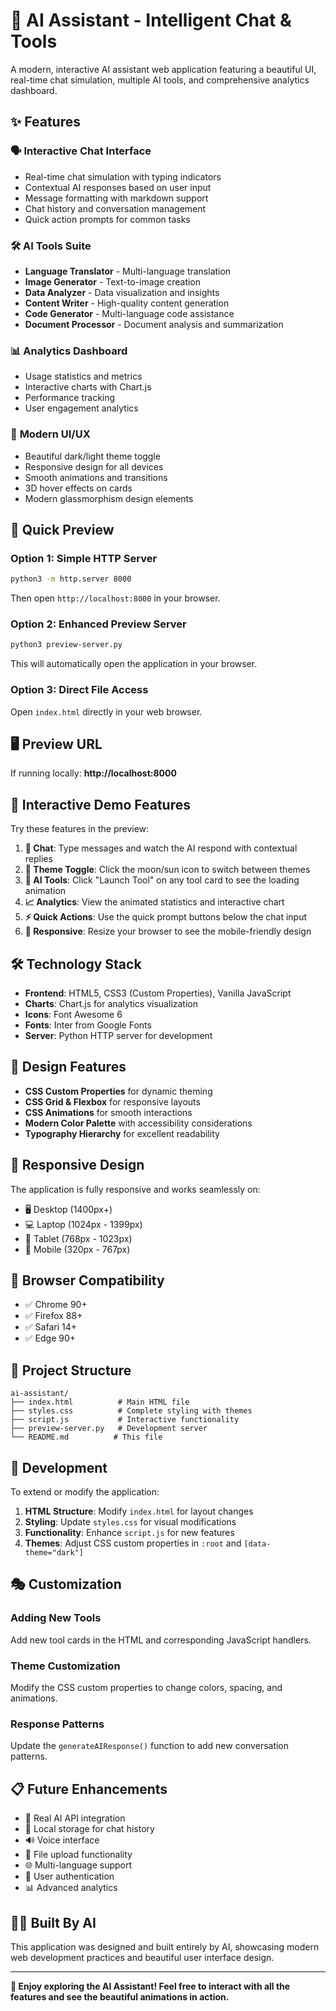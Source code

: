 # 🤖 AI Assistant - Intelligent Chat & Tools

A modern, interactive AI assistant web application featuring a beautiful UI, real-time chat simulation, multiple AI tools, and comprehensive analytics dashboard.

## ✨ Features

### 🗣️ **Interactive Chat Interface**
- Real-time chat simulation with typing indicators
- Contextual AI responses based on user input
- Message formatting with markdown support
- Chat history and conversation management
- Quick action prompts for common tasks

### 🛠️ **AI Tools Suite**
- **Language Translator** - Multi-language translation
- **Image Generator** - Text-to-image creation
- **Data Analyzer** - Data visualization and insights
- **Content Writer** - High-quality content generation
- **Code Generator** - Multi-language code assistance
- **Document Processor** - Document analysis and summarization

### 📊 **Analytics Dashboard**
- Usage statistics and metrics
- Interactive charts with Chart.js
- Performance tracking
- User engagement analytics

### 🎨 **Modern UI/UX**
- Beautiful dark/light theme toggle
- Responsive design for all devices
- Smooth animations and transitions
- 3D hover effects on cards
- Modern glassmorphism design elements

## 🚀 Quick Preview

### Option 1: Simple HTTP Server
```bash
python3 -m http.server 8000
```
Then open `http://localhost:8000` in your browser.

### Option 2: Enhanced Preview Server
```bash
python3 preview-server.py
```
This will automatically open the application in your browser.

### Option 3: Direct File Access
Open `index.html` directly in your web browser.

## 🖥️ Preview URL

If running locally: **http://localhost:8000**

## 🎯 Interactive Demo Features

Try these features in the preview:

1. **💬 Chat**: Type messages and watch the AI respond with contextual replies
2. **🌙 Theme Toggle**: Click the moon/sun icon to switch between themes
3. **🔧 AI Tools**: Click "Launch Tool" on any tool card to see the loading animation
4. **📈 Analytics**: View the animated statistics and interactive chart
5. **⚡ Quick Actions**: Use the quick prompt buttons below the chat input
6. **📱 Responsive**: Resize your browser to see the mobile-friendly design

## 🛠️ Technology Stack

- **Frontend**: HTML5, CSS3 (Custom Properties), Vanilla JavaScript
- **Charts**: Chart.js for analytics visualization
- **Icons**: Font Awesome 6
- **Fonts**: Inter from Google Fonts
- **Server**: Python HTTP server for development

## 🎨 Design Features

- **CSS Custom Properties** for dynamic theming
- **CSS Grid & Flexbox** for responsive layouts
- **CSS Animations** for smooth interactions
- **Modern Color Palette** with accessibility considerations
- **Typography Hierarchy** for excellent readability

## 📱 Responsive Design

The application is fully responsive and works seamlessly on:
- 🖥️ Desktop (1400px+)
- 💻 Laptop (1024px - 1399px)
- 📱 Tablet (768px - 1023px)
- 📱 Mobile (320px - 767px)

## 🔧 Browser Compatibility

- ✅ Chrome 90+
- ✅ Firefox 88+
- ✅ Safari 14+
- ✅ Edge 90+

## 📁 Project Structure

```
ai-assistant/
├── index.html          # Main HTML file
├── styles.css          # Complete styling with themes
├── script.js           # Interactive functionality
├── preview-server.py   # Development server
└── README.md          # This file
```

## 🚀 Development

To extend or modify the application:

1. **HTML Structure**: Modify `index.html` for layout changes
2. **Styling**: Update `styles.css` for visual modifications
3. **Functionality**: Enhance `script.js` for new features
4. **Themes**: Adjust CSS custom properties in `:root` and `[data-theme="dark"]`

## 🎭 Customization

### Adding New Tools
Add new tool cards in the HTML and corresponding JavaScript handlers.

### Theme Customization
Modify the CSS custom properties to change colors, spacing, and animations.

### Response Patterns
Update the `generateAIResponse()` function to add new conversation patterns.

## 📋 Future Enhancements

- 🔌 Real AI API integration
- 💾 Local storage for chat history
- 🔊 Voice interface
- 📎 File upload functionality
- 🌐 Multi-language support
- 🔐 User authentication
- 📊 Advanced analytics

## 👨‍💻 Built By AI

This application was designed and built entirely by AI, showcasing modern web development practices and beautiful user interface design.

---

**🌟 Enjoy exploring the AI Assistant! Feel free to interact with all the features and see the beautiful animations in action.**